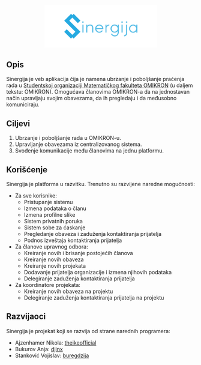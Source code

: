 <p align="center"><img src="./public/assets/logo.png" width="300" ></p>

## Opis
Sinergija je veb aplikacija čija je namena ubrzanje i poboljšanje praćenja rada u [Studentskoj organizaciji Matematičkog fakulteta OMIKRON](http://omikron.org.rs) (u daljem tekstu: OMIKRON). Omogućava članovima OMIKRON-a da na jednostavan način upravljaju svojim obavezama, da ih pregledaju i da međusobno komuniciraju.

## Ciljevi
1. Ubrzanje i poboljšanje rada u OMIKRON-u.
2. Upravljanje obavezama iz centralizovanog sistema.
3. Svođenje komunikacije među članovima na jednu platformu.

## Korišćenje
Sinergija je platforma u razvitku. Trenutno su razvijene naredne mogućnosti:
- Za sve korisnike:
  - Pristupanje sistemu
  - Izmena podataka o članu
  - Izmena profilne slike
  - Sistem privatnih poruka
  - Sistem sobe za ćaskanje
  - Pregledanje obaveza i zaduženja kontaktiranja prijatelja 
  - Podnos izveštaja kontaktiranja prijatelja 
- Za članove upravnog odbora:
  - Kreiranje novih i brisanje postojećih članova
  - Kreiranje novih obaveza
  - Kreiranje novih projekata
  - Dodavanje prijatelja organizacije i izmena njihovih podataka 
  - Delegiranje zaduženja kontaktiranja prijatelja
- Za koordinatore projekata:
  - Kreiranje novih obaveza na projektu 
  - Delegiranje zaduženja kontaktiranja prijatelja na projektu

## Razvijaoci
Sinergija je projekat koji se razvija od strane narednih programera:
- Ajzenhamer Nikola: [theikeofficial](https://github.com/theikeofficial)
- Bukurov Anja: [djinx](https://github.com/djinx)
- Stanković Vojislav: [buregdzija](https://github.com/buregdzija)
